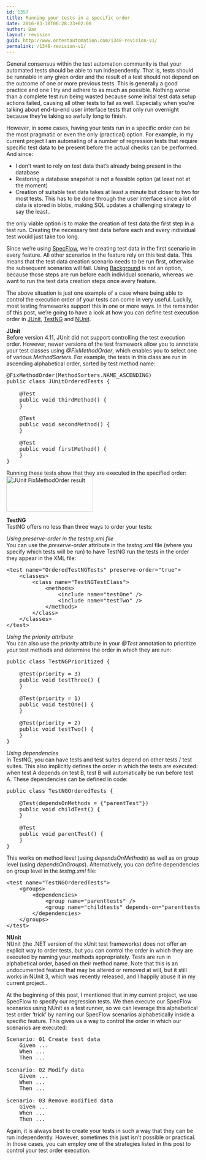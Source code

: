 ```yaml
---
id: 1357
title: Running your tests in a specific order
date: 2016-03-30T06:28:23+02:00
author: Bas
layout: revision
guid: http://www.ontestautomation.com/1348-revision-v1/
permalink: /1348-revision-v1/
---
```

General consensus within the test automation community is that your automated tests should be able to run independently. That is, tests should be runnable in any given order and the result of a test should not depend on the outcome of one or more previous tests. This is generally a good practice and one I try and adhere to as much as possible. Nothing worse than a complete test run being wasted because some initial test data setup actions failed, causing all other tests to fail as well. Especially when you&#8217;re talking about end-to-end user interface tests that only run overnight because they&#8217;re taking so awfully long to finish.

However, in some cases, having your tests run in a specific order can be the most pragmatic or even the only (practical) option. For example, in my current project I am automating of a number of regression tests that require specific test data to be present before the actual checks can be performed. And since:

  * I don&#8217;t want to rely on test data that&#8217;s already being present in the database
  * Restoring a database snapshot is not a feasible option (at least not at the moment)
  * Creation of suitable test data takes at least a minute but closer to two for most tests. This has to be done through the user interface since a lot of data is stored in blobs, making SQL updates a challenging strategy to say the least..

the only viable option is to make the creation of test data the first step in a test run. Creating the necessary test data before each and every individual test would just take too long.

Since we&#8217;re using <a href="http://www.specflow.org/" target="_blank">SpecFlow</a>, we&#8217;re creating test data in the first scenario in every feature. All other scenarios in the feature rely on this test data. This means that the test data creation scenario needs to be run first, otherwise the subsequent scenarios will fail. Using <a href="https://github.com/cucumber/cucumber/wiki/Background" target="_blank">Background</a> is not an option, because those steps are run before each individual scenario, whereas we want to run the test data creation steps once every feature.

The above situation is just one example of a case where being able to control the execution order of your tests can come in very useful. Luckily, most testing frameworks support this in one or more ways. In the remainder of this post, we&#8217;re going to have a look at how you can define test execution order in <a href="http://junit.org/junit4/" target="_blank">JUnit</a>, <a href="http://testng.org/doc/index.html" target="_blank">TestNG</a> and <a href="http://nunit.org/" target="_blank">NUnit</a>.

**JUnit**  
Before version 4.11, JUnit did not support controlling the test execution order. However, newer versions of the test framework allow you to annotate your test classes using _@FixMethodOrder_, which enables you to select one of various _MethodSorters_. For example, the tests in this class are run in ascending alphabetical order, sorted by test method name:

<pre class="brush: java; gutter: false">@FixMethodOrder(MethodSorters.NAME_ASCENDING)
public class JUnitOrderedTests {
	
	@Test
	public void thirdMethod() {		
	}
	
	@Test
	public void secondMethod() {		
	}
	
	@Test
	public void firstMethod() {		
	}
}</pre>

Running these tests show that they are executed in the specified order:  
<a href="http://www.ontestautomation.com/running-your-tests-in-a-specific-order/junit_fixmethodorder_result/" rel="attachment wp-att-1349"><img src="http://www.ontestautomation.com/wp-content/uploads/2016/03/junit_fixmethodorder_result.png" alt="JUnit FixMethodOrder result" width="226" height="92" class="aligncenter size-full wp-image-1349" /></a>

**TestNG**  
TestNG offers no less than three ways to order your tests:

_Using preserve-order in the testng.xml file_  
You can use the _preserve-order_ attribute in the _testng.xml_ file (where you specify which tests will be run) to have TestNG run the tests in the order they appear in the XML file:

<pre class="brush: xml; gutter: false">&lt;test name="OrderedTestNGTests" preserve-order="true"&gt;
	&lt;classes&gt;
		&lt;class name="TestNGTestClass"&gt;
			&lt;methods&gt;
				&lt;include name="testOne" /&gt;
				&lt;include name="testTwo" /&gt;
			&lt;/methods&gt;
		&lt;/class&gt;
	&lt;/classes&gt;
&lt;/test&gt;</pre>

_Using the priority attribute_  
You can also use the _priority_ attribute in your _@Test_ annotation to prioritize your test methods and determine the order in which they are run:

<pre class="brush: java; gutter: false">public class TestNGPrioritized {
	
	@Test(priority = 3)
	public void testThree() {		
	}
	
	@Test(priority = 1)
	public void testOne() {		
	}
	
	@Test(priority = 2)
	public void testTwo() {		
	}	
}</pre>

_Using dependencies_  
In TestNG, you can have tests and test suites depend on other tests / test suites. This also implicitly defines the order in which the tests are executed: when test A depends on test B, test B will automatically be run before test A. These dependencies can be defined in code:

<pre class="brush: java; gutter: false">public class TestNGOrderedTests {
	
	@Test(dependsOnMethods = {"parentTest"})
	public void childTest() {		
	}
	
	@Test
	public void parentTest() {		
	}
}</pre>

This works on method level (using _dependsOnMethods_) as well as on group level (using _dependsOnGroups_). Alternatively, you can define dependencies on group level in the _testng.xml_ file:

<pre class="brush: xml; gutter: false">&lt;test name="TestNGOrderedTests"&gt;
	&lt;groups&gt;
		&lt;dependencies&gt;
			&lt;group name="parenttests" /&gt;
			&lt;group name="childtests" depends-on="parenttests" /&gt;
		&lt;/dependencies&gt;
	&lt;/groups&gt;
&lt;/test&gt;</pre>

**NUnit**  
NUnit (the .NET version of the xUnit test frameworks) does not offer an explicit way to order tests, but you can control the order in which they are executed by naming your methods appropriately. Tests are run in alphabetical order, based on their method name. Note that this is an undocumented feature that may be altered or removed at will, but it still works in NUnit 3, which was recently released, and I happily abuse it in my current project..

At the beginning of this post, I mentioned that in my current project, we use SpecFlow to specify our regression tests. We then execute our SpecFlow scenarios using NUnit as a test runner, so we can leverage this alphabetical test order &#8216;trick&#8217; by naming our SpecFlow scenarios alphabetically inside a specific feature. This gives us a way to control the order in which our scenarios are executed:

<pre class="brush: text; gutter: false">Scenario: 01 Create test data
	Given ...
	When ...
	Then ...
	
Scenario: 02 Modify data
	Given ...
	When ...
	Then ...

Scenario: 03 Remove modified data
	Given ...
	When ...
	Then ...</pre>

Again, it is always best to create your tests in such a way that they can be run independently. However, sometimes this just isn&#8217;t possible or practical. In those cases, you can employ one of the strategies listed in this post to control your test order execution.